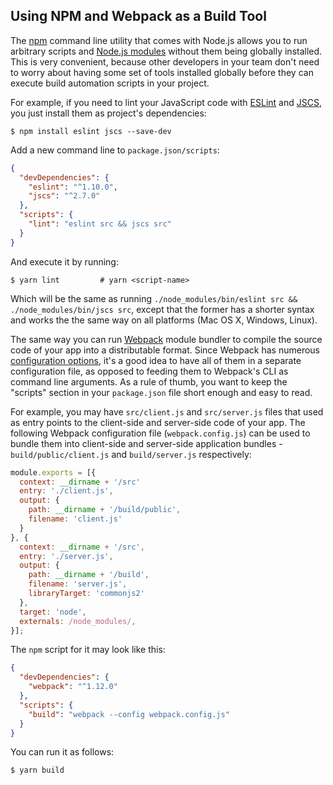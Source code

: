 ## Using NPM and Webpack as a Build Tool

The [npm](https://docs.npmjs.com/) command line utility that comes with Node.js
allows you to run arbitrary scripts and [Node.js modules](https://www.npmjs.com/)
without them being globally installed. This is very convenient, because other
developers in your team don't need to worry about having some set of tools
installed globally before they can execute build automation scripts in your
project.

For example, if you need to lint your JavaScript code with [ESLint](http://eslint.org/)
and [JSCS](http://jscs.info/), you just install them as project's dependencies:

```shell
$ npm install eslint jscs --save-dev
```

Add a new command line to `package.json/scripts`:

```json
{
  "devDependencies": {
    "eslint": "^1.10.0",
    "jscs": "^2.7.0"
  },
  "scripts": {
    "lint": "eslint src && jscs src"
  }
}
```

And execute it by running:

```shell
$ yarn lint         # yarn <script-name>
```

Which will be the same as running `./node_modules/bin/eslint src && ./node_modules/bin/jscs src`,
except that the former has a shorter syntax and works the the same way on all
platforms (Mac OS X, Windows, Linux).

The same way you can run [Webpack](http://webpack.github.io/) module bundler
to compile the source code of your app into a distributable format. Since
Webpack has numerous [configuration options](http://webpack.github.io/docs/configuration),
it's a good idea to have all of them in a separate configuration file, as
opposed to feeding them to Webpack's CLI as command line arguments. As a rule
of thumb, you want to keep the "scripts" section in your `package.json` file
short enough and easy to read.

For example, you may have `src/client.js` and `src/server.js` files that used
as entry points to the client-side and server-side code of your app. The
following Webpack configuration file (`webpack.config.js`) can be used
to bundle them into client-side and server-side application bundles -
`build/public/client.js` and `build/server.js` respectively:

```js
module.exports = [{
  context: __dirname + '/src'
  entry: './client.js',
  output: {
    path: __dirname + '/build/public',
    filename: 'client.js'
  }
}, {
  context: __dirname + '/src',
  entry: './server.js',
  output: {
    path: __dirname + '/build',
    filename: 'server.js',
    libraryTarget: 'commonjs2'
  },
  target: 'node',
  externals: /node_modules/,
}];
```

The `npm` script for it may look like this:

```json
{
  "devDependencies": {
    "webpack": "^1.12.0"
  },
  "scripts": {
    "build": "webpack --config webpack.config.js"
  }
}
```

You can run it as follows:

```shell
$ yarn build
```
